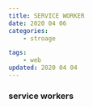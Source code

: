```yaml
---
title: SERVICE WORKER
date: 2020 04 06
categories:
    - stroage

tags:
    - web
updated: 2020 04 04
---
```


### service workers
